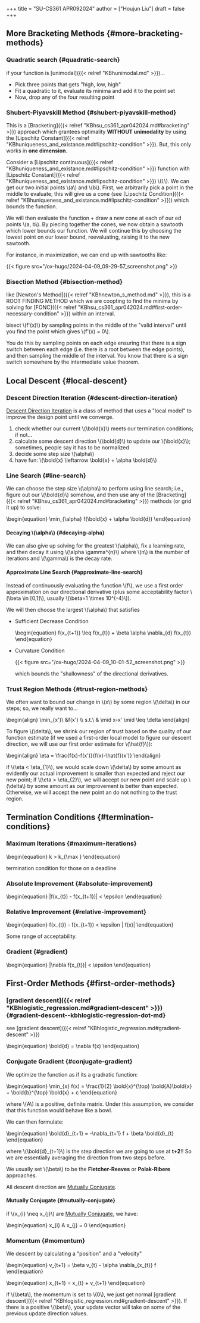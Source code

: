 +++
title = "SU-CS361 APR092024"
author = ["Houjun Liu"]
draft = false
+++

## More Bracketing Methods {#more-bracketing-methods}


### Quadratic search {#quadratic-search}

if your function is [unimodal]({{< relref "KBhunimodal.md" >}})...

-   Pick three points that gets "high, low, high"
-   Fit a quadratic to it, evaluate its minima and add it to the point set
-   Now, drop any of the four resulting point


### Shubert-Piyavskill Method {#shubert-piyavskill-method}

This is a [Bracketing]({{< relref "KBhsu_cs361_apr042024.md#bracketing" >}}) approach which grantees optimality **WITHOUT unimodality** by using the [Lipschitz Constant]({{< relref "KBhuniqueness_and_existance.md#lipschitz-condition" >}}). But, this only works in **one dimension**.

Consider a [Lipschitz continuous]({{< relref "KBhuniqueness_and_existance.md#lipschitz-condition" >}}) function with [Lipschitz Constant]({{< relref "KBhuniqueness_and_existance.md#lipschitz-condition" >}}) \\(L\\). We can get our two initial points \\(a\\) and \\(b\\). First, we arbitrarily pick a point in the middle to evaluate; this will give us a cone (see [Lipschitz Condition]({{< relref "KBhuniqueness_and_existance.md#lipschitz-condition" >}})) which bounds the function.

We will then evaluate the function + draw a new cone at each of our ed points \\(a, b\\). By piecing together the cones, we now obtain a sawtooth which lower bounds our function. We will continue this by choosing the lowest point on our lower bound, reevaluating, raising it to the new sawtooth.

For instance, in maximization, we can end up with sawtooths like:

{{< figure src="/ox-hugo/2024-04-09_09-29-57_screenshot.png" >}}


### Bisection Method {#bisection-method}

like [Newton's Method]({{< relref "KBhnewton_s_method.md" >}}), this is a ROOT FINDING METHOD which we are coopting to find the minima by solving for [FONC]({{< relref "KBhsu_cs361_apr042024.md#first-order-necessary-condition" >}}) within an interval.

bisect \\(f'(x)\\) by sampling points in the middle of the "valid interval" until you find the point which gives \\(f'(x) = 0\\).

You do this by sampling points on each edge ensuring that there is a sign switch between each edge (i.e. there is a root between the edge points), and then sampling the middle of the interval. You know that there is a sign switch somewhere by the intermediate value theorem.


## Local Descent {#local-descent}


### Descent Direction Iteration {#descent-direction-iteration}

[Descent Direction Iteration](#descent-direction-iteration) is a class of method that uses a "local model" to improve the design point until we converge.

1.  check whether our current \\(\bold{x}\\) meets our termination conditions; if not...
2.  calculate some descent direction \\(\bold{d}\\) to update our \\(\bold{x}\\); sometimes, people say it has to be normalized
3.  decide some step size \\(\alpha\\)
4.  have fun: \\(\bold{x} \leftarrow \bold{x} + \alpha \bold{d}\\)


### Line Search {#line-search}

We can choose the step size \\(\alpha\\) to perform using line search; i.e., figure out our \\(\bold{d}\\) somehow, and then use any of the [Bracketing]({{< relref "KBhsu_cs361_apr042024.md#bracketing" >}}) methods (or grid it up) to solve:

\begin{equation}
\min\_{\alpha} f(\bold{x} + \alpha \bold{d})
\end{equation}


#### Decaying \\(\alpha\\) {#decaying-alpha}

We can also give up solving for the greatest \\(\alpha\\), fix a learning rate, and then decay it using \\(\alpha \gamma^{n}\\) where \\(n\\) is the number of iterations and \\(\gamma\\) is the decay rate.


#### Approximate Line Search {#approximate-line-search}

Instead of continuously evaluating the function \\(f\\), we use a first order approximation on our directional derivative (plus some acceptability factor \\(\beta \in [0,1]\\), usually \\(\beta=1 \times 10^{-4}\\)).

We will then choose the largest \\(\alpha\\) that satisfies

<!--list-separator-->

-  Sufficient Decrease Condition

    \begin{equation}
    f(x\_{t+1}) \leq f(x\_{t}) + \beta \alpha \nabla\_{d} f(x\_{t})
    \end{equation}

<!--list-separator-->

-  Curvature Condition

    {{< figure src="/ox-hugo/2024-04-09_10-01-52_screenshot.png" >}}

    which bounds the "shallowness" of the directional derivatives.


### Trust Region Methods {#trust-region-methods}

We often want to bound our change in \\(x\\) by some region \\(\delta\\) in our steps; so, we really want to...

\begin{align}
\min\_{x'}\ &f(x') \\\\
s.t.\ & \mid x-x' \mid \leq \delta
\end{align}

To figure \\(\delta\\), we shrink our region of trust based on the quality of our function estimate (if we used a first-order local model to figure our descent direction, we will use our first order estimate for \\(\hat{f}\\)):

\begin{align}
\eta = \frac{f(x)-f(x')}{f(x)-\hat{f}(x')}
\end{align}

if \\(\eta < \eta\_{1}\\), we would scale down \\(\delta\\) by some amount as evidently our actual improvement is smaller than expected and reject our new point; if \\(\eta > \eta\_{2}\\), we will accept our new point and scale up \\(\delta\\) by some amount as our improvement is better than expected. Otherwise, we will accept the new point an do not nothing to the trust region.


## Termination Conditions {#termination-conditions}


### Maximum Iterations {#maximum-iterations}

\begin{equation}
k > k\_{\max }
\end{equation}

termination condition for those on a deadline


### Absolute Improvement {#absolute-improvement}

\begin{equation}
|f(x\_{t}) - f(x\_{t+1})| < \epsilon
\end{equation}


### Relative Improvement {#relative-improvement}

\begin{equation}
f(x\_{t}) - f(x\_{t+1}) < \epsilon | f(x)|
\end{equation}

Some range of acceptability.


### Gradient {#gradient}

\begin{equation}
|\nabla f(x\_{t})| < \epsilon
\end{equation}


## First-Order Methods {#first-order-methods}


### [gradient descent]({{< relref "KBhlogistic_regression.md#gradient-descent" >}}) {#gradient-descent--kbhlogistic-regression-dot-md}

see [gradient descent]({{< relref "KBhlogistic_regression.md#gradient-descent" >}})

\begin{equation}
\bold{d} = \nabla f(x)
\end{equation}


### Conjugate Gradient {#conjugate-gradient}

We optimize the function as if its a gradratic function:

\begin{equation}
\min\_{x} f(x) = \frac{1}{2} \bold{x}^{\top} \bold{A}\bold{x} + \bold{b}^{\top} \bold{x} + c
\end{equation}

where \\(A\\) is a positive, definite matrix. Under this assumption, we consider that this function would behave like a bowl.

We can then formulate:

\begin{equation}
\bold{d}\_{t+1}  = -\nabla\_{t+1} f + \beta \bold{d}\_{t}
\end{equation}

where \\(\bold{d}\_{t+1}\\) is the step direction we are going to use at ****t+2****!! So we are essentially averaging the direction from two steps before.

We usually set \\(\beta\\) to be the **Fletcher-Reeves** or **Polak-Ribere** approaches.

All descent direction are [Mutually Conjugate](#mutually-conjugate).


#### Mutually Conjugate {#mutually-conjugate}

if \\(x\_{i} \neq x\_{j}\\) are [Mutually Conjugate](#mutually-conjugate), we have:

\begin{equation}
x\_{i} A x\_{j} = 0
\end{equation}


### Momentum {#momentum}

We descent by calculating a "position" and a "velocity"

\begin{equation}
v\_{t+1} = \beta v\_{t} - \alpha \nabla\_{x\_{t}} f
\end{equation}

\begin{equation}
x\_{t+1} = x\_{t} + v\_{t+1}
\end{equation}

if \\(\beta\\), the momentum is set to \\(0\\), we just get normal [gradient descent]({{< relref "KBhlogistic_regression.md#gradient-descent" >}}). If there is a positive \\(\beta\\), your update vector will take on some of the previous update direction values.
